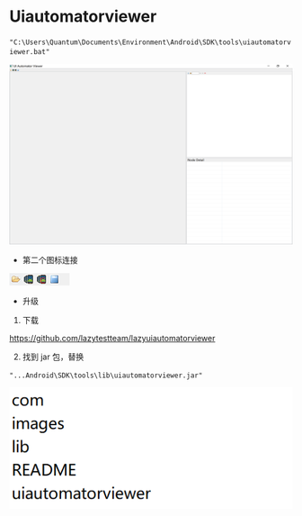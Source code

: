 # Uiautomatorviewer

`"C:\Users\Quantum\Documents\Environment\Android\SDK\tools\uiautomatorviewer.bat"`

![1563110061004](Uiautomatorviewer.assets/1563110061004.png)

- 第二个图标连接

![1563110134301](Uiautomatorviewer.assets/1563110134301.png)

- 升级

1. 下载

https://github.com/lazytestteam/lazyuiautomatorviewer

2. 找到 jar 包，替换

`"...Android\SDK\tools\lib\uiautomatorviewer.jar"`

![1563111176162](Uiautomatorviewer.assets/1563111176162.png)

